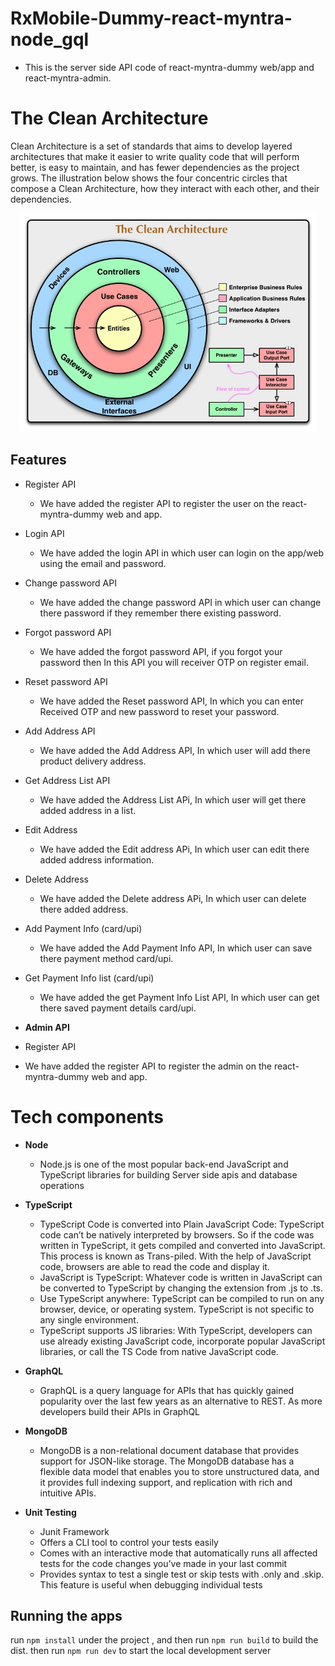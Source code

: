 # RxMobile-Dummy-react-myntra-node_gql

- This is the server side API code of react-myntra-dummy web/app and react-myntra-admin.

# The Clean Architecture

Clean Architecture is a set of standards that aims to develop layered architectures that make it easier to write quality code that will perform better, is easy to maintain, and has fewer dependencies as the project grows.
The illustration below shows the four concentric circles that compose a Clean Architecture, how they interact with each other, and their dependencies.

<p align="center">
    <img height="350" src="docs/images/high-level-diagram.jpg">
  </p>

## Features

- Register API
  - We have added the register API to register the user on the react-myntra-dummy web and app.
- Login API
  - We have added the login API in which user can login on the app/web using the email and password.
- Change password API
  - We have added the change password API in which user can change there password if they remember there existing password.
- Forgot password API
  - We have added the forgot password API, if you forgot your password then In this API you will receiver OTP on register email.
- Reset password API
  - We have added the Reset password API, In which you can enter Received OTP and new password to reset your password.
- Add Address API
  - We have added the Add Address API, In which user will add there product delivery address.
- Get Address List API
  - We have added the Address List APi, In which user will get there added address in a list.
- Edit Address
  - We have added the Edit address APi, In which user can edit there added address information.
- Delete Address
  - We have added the Delete address APi, In which user can delete there added address.
- Add Payment Info (card/upi)
  - We have added the Add Payment Info API, In which user can save there payment method card/upi.
- Get Payment Info list (card/upi)
  - We have added the get Payment Info List API, In which user can get there saved payment details card/upi.

- **Admin API**
- Register API
- We have added the register API to register the admin on the react-myntra-dummy web and app.


# Tech components

- **Node**

  - Node.js is one of the most popular back-end JavaScript and TypeScript libraries for building Server side apis and database operations

- **TypeScript**

  - TypeScript Code is converted into Plain JavaScript Code: TypeScript code can’t be natively interpreted by browsers. So if the code was written in TypeScript, it gets compiled and converted into JavaScript. This process is known as Trans-piled. With the help of JavaScript code, browsers are able to read the code and display it.
  - JavaScript is TypeScript: Whatever code is written in JavaScript can be converted to TypeScript by changing the extension from .js to .ts.
  - Use TypeScript anywhere: TypeScript can be compiled to run on any browser, device, or operating system. TypeScript is not specific to any single environment.
  - TypeScript supports JS libraries: With TypeScript, developers can use already existing JavaScript code, incorporate popular JavaScript libraries, or call the TS Code from native JavaScript code.

- **GraphQL**

  - GraphQL is a query language for APIs that has quickly gained popularity over the last few years as an alternative to REST. As more developers build their APIs in GraphQL

- **MongoDB**

  - MongoDB is a non-relational document database that provides support for JSON-like storage. The MongoDB database has a flexible data model that enables you to store unstructured data, and it provides full indexing support, and replication with rich and intuitive APIs.

- **Unit Testing**
  - Junit Framework
  - Offers a CLI tool to control your tests easily
  - Comes with an interactive mode that automatically runs all affected tests for the code changes you’ve made in your last commit
  - Provides syntax to test a single test or skip tests with .only and .skip. This feature is useful when debugging individual
    tests

## Running the apps

run `npm install` under the project , and then run `npm run build` to build the dist.
then run `npm run dev` to start the local development server
